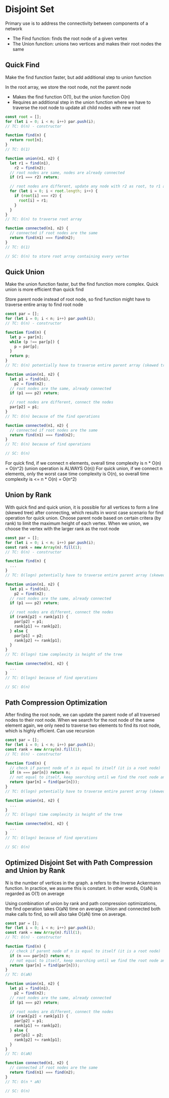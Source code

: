 # Disjoint Set

Primary use is to address the connectivity between components of a network

- The Find function: finds the root node of a given vertex
- The Union function: unions two vertices and makes their root nodes the same

## Quick Find

Make the find function faster, but add additional step to union function

In the root array, we store the root node, not the parent node

- Makes the find function O(1), but the union function O(n)
- Requires an additional step in the union function where we have to traverse the root node to update all child nodes with new root

```js
const root = [];
for (let i = 0; i < n; i++) par.push(i);
// TC: O(n) - constructor

function find(n) {
  return root[n];
}
// TC: O(1)

function union(n1, n2) {
  let r1 = find(n1),
    r2 = find(n2);
  // root nodes are same, nodes are already connected
  if (r1 === r2) return;

  // root nodes are different, update any node with r2 as root, to r1 as root
  for (let i = 0; i < root.length; i++) {
    if (root[i] === r2) {
      root[i] = r1;
    }
  }
}
// TC: O(n) to traverse root array

function connected(n1, n2) {
  // connected if root nodes are the same
  return find(n1) === find(n2);
}
// TC: O(1)

// SC: O(n) to store root array containing every vertex
```

## Quick Union

Make the union function faster, but the find function more complex. Quick union is more efficient than quick find

Store parent node instead of root node, so find function might have to traverse entire array to find root node

```js
const par = [];
for (let i = 0; i < n; i++) par.push(i);
// TC: O(n) - constructor

function find(n) {
  let p = par[n];
  while (p !== par[p]) {
    p = par[p];
  }
  return p;
}
// TC: O(n) potentially have to traverse entire parent array (skewed tree)

function union(n1, n2) {
  let p1 = find(n1),
    p2 = find(n2);
  // root nodes are the same, already connected
  if (p1 === p2) return;

  // root nodes are different, connect the nodes
  par[p2] = p1;
}
// TC: O(n) because of the find operations

function connected(n1, n2) {
  // connected if root nodes are the same
  return find(n1) === find(n2);
}
// TC: O(n) because of find operations

// SC: O(n)
```

For quick find, if we connect n elements, overall time complexity is n \* O(n) = O(n^2) (union operation is ALWAYS O(n))
For quick union, if we connect n elements, only the worst case time complexity is O(n), so overall time complexity is <= n \* O(n) = O(n^2)

## Union by Rank

With quick find and quick union, it is possible for all vertices to form a line (skewed tree) after connecting, which results in worst case
scenario for find operation for quick union. Choose parent node based on certain critera (by rank) to limit the maximum height of each vertex.
When we union, we choose the vertex with the larger rank as the root node

```js
const par = [];
for (let i = 0; i < n; i++) par.push(i);
const rank = new Array(n).fill(1);
// TC: O(n) - constructor

function find(n) {
  ...
}
// TC: O(logn) potentially have to traverse entire parent array (skewed tree)

function union(n1, n2) {
  let p1 = find(n1),
    p2 = find(n2);
  // root nodes are the same, already connected
  if (p1 === p2) return;

  // root nodes are different, connect the nodes
  if (rank[p2] < rank[p1]) {
    par[p2] = p1;
    rank[p1] += rank[p2];
  } else {
    par[p1] = p2;
    rank[p2] += rank[p1];
  }
}
// TC: O(logn) time complexity is height of the tree

function connected(n1, n2) {
  ...
}
// TC: O(logn) because of find operations

// SC: O(n)
```

## Path Compression Optimization

After finding the root node, we can update the parent node of all traversed nodes to their root node.
When we search for the root node of the same element again, we only need to traverse two elements to find its root node,
which is highly efficient. Can use recursion

```js
const par = [];
for (let i = 0; i < n; i++) par.push(i);
const rank = new Array(n).fill(1);
// TC: O(n) - constructor

function find(n) {
  // check if parent node of n is equal to itself (it is a root node)
  if (n === par[n]) return n;
  // not equal to itself, keep searching until we find the root node and update the value in the parent array
  return (par[n] = find(par[n]));
}
// TC: O(logn) potentially have to traverse entire parent array (skewed tree)

function union(n1, n2) {
  ...
}
// TC: O(logn) time complexity is height of the tree

function connected(n1, n2) {
  ...
}
// TC: O(logn) because of find operations

// SC: O(n)
```

## Optimized Disjoint Set with Path Compression and Union by Rank

N is the number of vertices in the graph. a refers to the Inverse Ackermann function. In practice, we assume this is constant.
In other words, O(aN) is regarded as O(1) on average

Using combination of union by rank and path compression optimizations, the find operation takes O(aN) time on average.
Union and connected both make calls to find, so will also take O(aN) time on average.

```js
const par = [];
for (let i = 0; i < n; i++) par.push(i);
const rank = new Array(n).fill(1);
// TC: O(n) - constructor

function find(n) {
  // check if parent node of n is equal to itself (it is a root node)
  if (n === par[n]) return n;
  // not equal to itself, keep searching until we find the root node and update the value in the parent array
  return (par[n] = find(par[n]));
}
// TC: O(aN)

function union(n1, n2) {
  let p1 = find(n1),
    p2 = find(n2);
  // root nodes are the same, already connected
  if (p1 === p2) return;

  // root nodes are different, connect the nodes
  if (rank[p2] < rank[p1]) {
    par[p2] = p1;
    rank[p1] += rank[p2];
  } else {
    par[p1] = p2;
    rank[p2] += rank[p1];
  }
}
// TC: O(aN)

function connected(n1, n2) {
  // connected if root nodes are the same
  return find(n1) === find(n2);
}
// TC: O(n * aN)

// SC: O(n)
```
